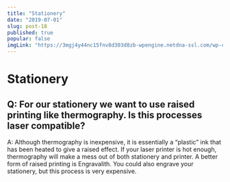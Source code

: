 ```yaml
---
title: "Stationery"
date: "2019-07-01"
slug: post-18
published: true
popular: false
imgLink: "https://3mgj4y44nc15fnv8d303d8zb-wpengine.netdna-ssl.com/wp-content/uploads/2019/01/The-Surprising-Ways-the-Crypto-News-World-Changed-in-2018-696x449.jpg"
---
```

<!-- markdownlint-disable MD033 -->

# Stationery
## Q: For our stationery we want to use raised printing like thermography. Is this processes laser compatible?
A: Although thermography is inexpensive, it is essentially a “plastic” ink that has been heated to give a raised effect. If your laser printer is hot enough, thermography will make a mess out of both stationery and printer. A better form of raised printing is Engravalith. You could also engrave your stationery, but this process is very expensive.